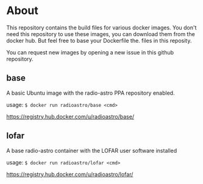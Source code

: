 About
======

This repository contains the build files for various docker images.
You don't need this repository to use these images, you can download
them from the docker hub. But feel free to base your Dockerfile the.
files in this reposity.

You can request new images by opening a new issue in this github repository.

base
----

A basic Ubuntu image with the radio-astro PPA repository enabled.

usage: `$ docker run radioastro/base <cmd>`

https://registry.hub.docker.com/u/radioastro/base/


lofar
----

A base radio-astro container with the LOFAR user software installed

usage: `$ docker run radioastro/lofar <cmd>`

https://registry.hub.docker.com/u/radioastro/lofar/

